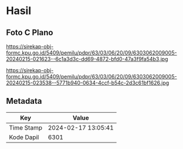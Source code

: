 # Hasil

## Foto C Plano

https://sirekap-obj-formc.kpu.go.id/5409/pemilu/pdpr/63/03/06/20/09/6303062009005-20240215-021623--6c1a3d3c-dd69-4872-bfd0-47a3f9fa54b3.jpg

https://sirekap-obj-formc.kpu.go.id/5409/pemilu/pdpr/63/03/06/20/09/6303062009005-20240215-023538--5771b940-0634-4ccf-b54c-2d3c61bf1626.jpg


## Metadata

| Key        | Value               |
| ---------- | ------------------- |
| Time Stamp | 2024-02-17 13:05:41 |
| Kode Dapil | 6301                |



